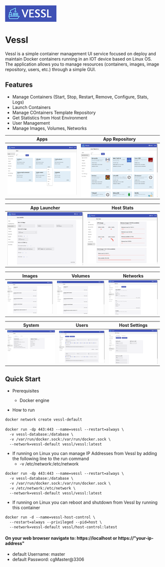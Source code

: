 <p align="left">
  <img title="vessl" src='https://raw.githubusercontent.com/cadugrillo/vessl-resources/main/vessl-banner.png' />
</p>

# Vessl

Vessl is a simple container management UI service focused on deploy and maintain Docker containers running in an IOT device based on Linux OS.
The application allows you to manage resources (containers, images, image repository, users, etc.) through a simple GUI.

## Features

- Manage Containers (Start, Stop, Restart, Remove, Configure, Stats, Logs)
- Launch Containers
- Manage COntainers Template Repository
- Get Statistics from Host Environment
- User Management
- Manage Images, Volumes, Networks

Apps             |  App Repository
:-------------------------:|:-------------------------:
![](https://raw.githubusercontent.com/cadugrillo/vessl-resources/main/screenshots/apps.png)  |  ![](https://raw.githubusercontent.com/cadugrillo/vessl-resources/main/screenshots/apps_repository.png)

App Launcher             |  Host Stats
:-------------------------:|:-------------------------:
![](https://raw.githubusercontent.com/cadugrillo/vessl-resources/main/screenshots/app_launcher.png)  |  ![](https://raw.githubusercontent.com/cadugrillo/vessl-resources/main/screenshots/host_stats.png)

Images             |  Volumes             |  Networks
:-------------------------:|:-------------------------:|:-------------------------:
![](https://raw.githubusercontent.com/cadugrillo/vessl-resources/main/screenshots/images.png)  |  ![](https://raw.githubusercontent.com/cadugrillo/vessl-resources/main/screenshots/volumes.png)  |  ![](https://raw.githubusercontent.com/cadugrillo/vessl-resources/main/screenshots/networks.png)

System             |  Users             |  Host Settings
:-------------------------:|:-------------------------:|:-------------------------:
![](https://raw.githubusercontent.com/cadugrillo/vessl-resources/main/screenshots/system.png)  |  ![](https://raw.githubusercontent.com/cadugrillo/vessl-resources/main/screenshots/users.png)  |  ![](https://raw.githubusercontent.com/cadugrillo/vessl-resources/main/screenshots/host_settings.png)

## Quick Start

- Prerequisites
  - Docker engine

- How to run
```
docker network create vessl-default

docker run -dp 443:443 --name=vessl --restart=always \
  -v vessl-database:/database \
  -v /var/run/docker.sock:/var/run/docker.sock \
  --network=vessl-default vessl/vessl:latest
```

- If running on Linux you can manage IP Addresses from Vessl by adding the following line to the run command
  - -v /etc/network:/etc/network
```
docker run -dp 443:443 --name=vessl --restart=always \
  -v vessl-database:/database \
  -v /var/run/docker.sock:/var/run/docker.sock \
  -v /etc/network:/etc/network \
  --network=vessl-default vessl/vessl:latest
```

- If running on Linux you can reboot and shutdown from Vessl by running this container
```
docker run -d --name=vessl-host-control \
  --restart=always --privileged --pid=host \
  --network=vessl-default vessl/host-control:latest
```

#### On your web browser navigate to: https://localhost or https://"your-ip-address" 

- default Username: master
- default Password: cgMaster@3306
